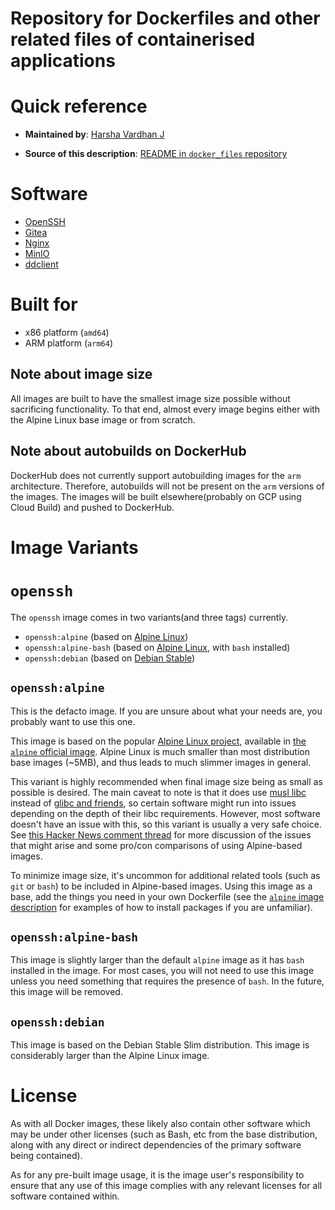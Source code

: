 # Repository for Dockerfiles and other related files of containerised applications  

# Quick reference  

-	**Maintained by**:
	[Harsha Vardhan J](https://github.com/HarshaVardhanJ/docker_files)

-	**Source of this description**:
	[README in `docker_files` repository](https://github.com/HarshaVardhanJ/docker_files/blob/master/README.md)


# Software  

* [OpenSSH](https://www.openssh.com/)
* [Gitea](https://gitea.io/en-us)
* [Nginx](https://nginx.org/en/)
* [MinIO](https://min.io/)
* [ddclient](https://sourceforge.net/p/ddclient/wiki/Home/)


# Built for  

* x86 platform (`amd64`)
* ARM platform (`arm64`)  


## Note about image size  

All images are built to have the smallest image size possible without sacrificing functionality.
To that end, almost every image begins either with the Alpine Linux base image or from scratch.


## Note about autobuilds on DockerHub  

DockerHub does not currently support autobuilding images for the `arm` architecture. Therefore, autobuilds
will not be present on the `arm` versions of the images. The images will be built elsewhere(probably on GCP
using Cloud Build) and pushed to DockerHub.


# Image Variants  


# `openssh`  

The `openssh` image comes in two variants(and three tags) currently.

-	`openssh:alpine` (based on [Alpine Linux](https://hub.docker.com/_/alpine/))
-	`openssh:alpine-bash` (based on [Alpine Linux](https://hub.docker.com/_/alpine/), with `bash` installed)
-	`openssh:debian` (based on [Debian Stable](https://hub.docker.com/_/debian/))  


## `openssh:alpine`

This is the defacto image. If you are unsure about what your needs are, you
probably want to use this one.

This image is based on the popular [Alpine Linux
project](http://alpinelinux.org), available in [the `alpine` official
image](https://hub.docker.com/_/alpine). Alpine Linux is much smaller than most
distribution base images (~5MB), and thus leads to much slimmer images in
general.

This variant is highly recommended when final image size being as small as
possible is desired. The main caveat to note is that it does use [musl
libc](http://www.musl-libc.org) instead of [glibc and
friends](http://www.etalabs.net/compare_libcs.html), so certain software might
run into issues depending on the depth of their libc requirements. However, most
software doesn't have an issue with this, so this variant is usually a very safe
choice. See [this Hacker News comment
thread](https://news.ycombinator.com/item?id=10782897) for more discussion of
the issues that might arise and some pro/con comparisons of using Alpine-based
images.  

To minimize image size, it's uncommon for additional related tools (such as
`git` or `bash`) to be included in Alpine-based images. Using this image as a
base, add the things you need in your own Dockerfile (see the [`alpine` image
description](https://hub.docker.com/_/alpine/) for examples of how to install
packages if you are unfamiliar).  


## `openssh:alpine-bash`  

This image is slightly larger than the default `alpine` image as it has `bash` installed
in the image. For most cases, you will not need to use this image unless you need something
that requires the presence of `bash`. In the future, this image will be removed.  


## `openssh:debian`  

This image is based on the Debian Stable Slim distribution. This image is considerably
larger than the Alpine Linux image.  


# License

As with all Docker images, these likely also contain other software which may be
under other licenses (such as Bash, etc from the base distribution, along with
any direct or indirect dependencies of the primary software being contained).

As for any pre-built image usage, it is the image user's responsibility to
ensure that any use of this image complies with any relevant licenses for all
software contained within.
